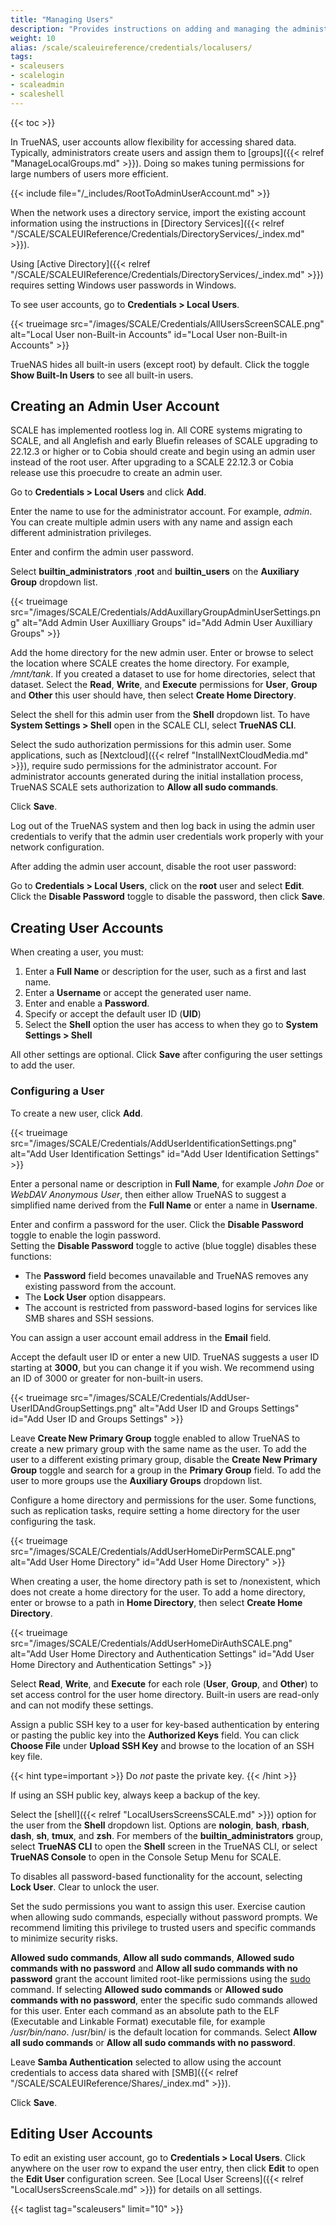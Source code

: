 ```yaml
---
title: "Managing Users"
description: "Provides instructions on adding and managing the administrator and local user accounts."
weight: 10
alias: /scale/scaleuireference/credentials/localusers/
tags:
- scaleusers
- scalelogin
- scaleadmin
- scaleshell
---
```


{{< toc >}}

In TrueNAS, user accounts allow flexibility for accessing shared data.
Typically, administrators create users and assign them to [groups]({{< relref "ManageLocalGroups.md" >}}).
Doing so makes tuning permissions for large numbers of users more efficient.

{{< include file="/_includes/RootToAdminUserAccount.md" >}}

When the network uses a directory service, import the existing account information using the instructions in [Directory Services]({{< relref "/SCALE/SCALEUIReference/Credentials/DirectoryServices/_index.md" >}}).

Using [Active Directory]({{< relref "/SCALE/SCALEUIReference/Credentials/DirectoryServices/_index.md" >}}) requires setting Windows user passwords in Windows.

To see user accounts, go to **Credentials > Local Users**.

{{< trueimage src="/images/SCALE/Credentials/AllUsersScreenSCALE.png" alt="Local User non-Built-in Accounts" id="Local User non-Built-in Accounts" >}}

TrueNAS hides all built-in users (except root) by default. Click the toggle **Show Built-In Users** to see all built-in users.

## Creating an Admin User Account
SCALE has implemented rootless log in. 
All CORE systems migrating to SCALE, and all Anglefish and early Bluefin releases of SCALE upgrading to 22.12.3 or higher or to Cobia should create and begin using an admin user instead of the root user. 
After upgrading to a SCALE 22.12.3 or Cobia release use this proecudre to create an admin user.

Go to **Credentials > Local Users** and click **Add**.

Enter the name to use for the administrator account. For example, *admin*. 
You can create multiple admin users with any name and assign each different administration privileges.

Enter and confirm the admin user password.

Select **builtin_administrators** ,**root** and **builtin_users** on the **Auxiliary Group** dropdown list.

{{< trueimage src="/images/SCALE/Credentials/AddAuxillaryGroupAdminUserSettings.png" alt="Add Admin User Auxilliary Groups" id="Add Admin User Auxilliary Groups" >}}

Add the home directory for the new admin user. 
Enter or browse to select the location where SCALE creates the home directory. For example, */mnt/tank*. If you created a dataset to use for home directories, select that dataset.
Select the **Read**, **Write**, and **Execute** permissions for **User**, **Group** and **Other** this user should have, then select **Create Home Directory**.

Select the shell for this admin user from the **Shell** dropdown list. To have **System Settings > Shell** open in the SCALE CLI, select **TrueNAS CLI**.

Select the sudo authorization permissions for this admin user.
Some applications, such as [Nextcloud]({{< relref "InstallNextCloudMedia.md" >}}), require sudo permissions for the administrator account.
For administrator accounts generated during the initial installation process, TrueNAS SCALE sets authorization to **Allow all sudo commands**.

Click **Save**.

Log out of the TrueNAS system and then log back in using the admin user credentials to verify that the admin user credentials work properly with your network configuration.

After adding the admin user account, disable the root user password:

Go to **Credentials > Local Users**, click on the **root** user and select **Edit**.
Click the **Disable Password** toggle to disable the password, then click **Save**.

## Creating User Accounts

When creating a user, you must:

1. Enter a **Full Name** or description for the user, such as a first and last name.
2. Enter a **Username** or accept the generated user name.
3. Enter and enable a **Password**.
4. Specify or accept the default user ID (**UID**)
5. Select the **Shell** option the user has access to when they go to **System Settings > Shell**

All other settings are optional.
Click **Save** after configuring the user settings to add the user.

### Configuring a User
To create a new user, click **Add**.

{{< trueimage src="/images/SCALE/Credentials/AddUserIdentificationSettings.png" alt="Add User Identification Settings" id="Add User Identification Settings" >}}

Enter a personal name or description in **Full Name**, for example *John Doe* or *WebDAV Anonymous User*, then either allow TrueNAS to suggest a simplified name derived from the **Full Name** or enter a name in **Username**.

Enter and confirm a password for the user. 
Click the **Disable Password** toggle to enable the login password.  
Setting the **Disable Password** toggle to active (blue toggle) disables these functions:
* The **Password** field becomes unavailable and TrueNAS removes any existing password from the account.
* The **Lock User** option disappears.
* The account is restricted from password-based logins for services like SMB shares and SSH sessions.

You can assign a user account email address in the **Email** field.

Accept the default user ID or enter a new UID.
TrueNAS suggests a user ID starting at **3000**, but you can change it if you wish.
We recommend using an ID  of 3000 or greater for non-built-in users.

{{< trueimage src="/images/SCALE/Credentials/AddUser-UserIDAndGroupSettings.png" alt="Add User ID and Groups Settings" id="Add User ID and Groups Settings" >}}

Leave **Create New Primary Group** toggle enabled to allow TrueNAS to create a new primary group with the same name as the user. 
To add the user to a different existing primary group, disable the **Create New Primary Group** toggle and search for a group in the **Primary Group** field.
To add the user to more groups use the **Auxiliary Groups** dropdown list.

Configure a home directory and permissions for the user. Some functions, such as replication tasks, require setting a home directory for the user configuring the task.

{{< trueimage src="/images/SCALE/Credentials/AddUserHomeDirPermSCALE.png" alt="Add User Home Directory" id="Add User Home Directory" >}}

When creating a user, the home directory path is set to <file>/nonexistent</file>, which does not create a home directory for the user.
To add a home directory, enter or browse to a path in **Home Directory**, then select **Create Home Directory**.

{{< trueimage src="/images/SCALE/Credentials/AddUserHomeDirAuthSCALE.png" alt="Add User Home Directory and Authentication Settings" id="Add User Home Directory and Authentication Settings" >}}

Select **Read**, **Write**, and **Execute** for each role (**User**, **Group**, and **Other**) to set access control for the user home directory. 
Built-in users are read-only and can not modify these settings.

Assign a public SSH key to a user for key-based authentication by entering or pasting the public key into the **Authorized Keys** field.
You can click **Choose File** under **Upload SSH Key** and browse to the location of an SSH key file.

{{< hint type=important >}}
Do *not* paste the private key.
{{< /hint >}}

If using an SSH public key, always keep a backup of the key.

Select the [shell]({{< relref "LocalUsersScreensSCALE.md" >}}) option for the user from the **Shell** dropdown list.
Options are **nologin**, **bash**, **rbash**, **dash**, **sh**, **tmux**, and **zsh**.
For members of the **builtin_administrators** group, select **TrueNAS CLI** to open the **Shell** screen in the TrueNAS CLI, or select **TrueNAS Console** to open in the Console Setup Menu for SCALE.

To disables all password-based functionality for the account, selecting **Lock User**. Clear to unlock the user. 

Set the sudo permissions you want to assign this user. 
Exercise caution when allowing sudo commands, especially without password prompts.
We recommend limiting this privilege to trusted users and specific commands to minimize security risks.

**Allowed sudo commands**, **Allow all sudo commands**, **Allowed sudo commands with no password** and **Allow all sudo commands with no password** grant the account limited root-like permissions using the [sudo](https://www.sudo.ws/) command. 
If selecting **Allowed sudo commands** or **Allowed sudo commands with no password**, enter the specific sudo commands allowed for this user. 
Enter each command as an absolute path to the ELF (Executable and Linkable Format) executable file, for example */usr/bin/nano*.
<file>/usr/bin/</file> is the default location for commands.
Select **Allow all sudo commands** or **Allow all sudo commands with no password**.

Leave **Samba Authentication** selected to allow using the account credentials to access data shared with [SMB]({{< relref "/SCALE/SCALEUIReference/Shares/_index.md" >}}).

Click **Save**.

## Editing User Accounts

To edit an existing user account, go to **Credentials > Local Users**. 
Click anywhere on the user row to expand the user entry, then click **Edit** to open the **Edit User** configuration screen. 
See [Local User Screens]({{< relref "LocalUsersScreensScale.md" >}}) for details on all settings.

{{< taglist tag="scaleusers" limit="10" >}}
